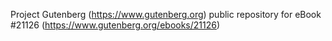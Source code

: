 Project Gutenberg (https://www.gutenberg.org) public repository for eBook #21126 (https://www.gutenberg.org/ebooks/21126)
